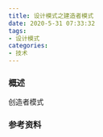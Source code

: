 ```yaml
---
title: 设计模式之建造者模式
date: 2020-5-31 07:33:32
tags:
- 设计模式
categories:
- 技术
---
```


### 概述

创造者模式



<!-- more -->



### 参考资料

